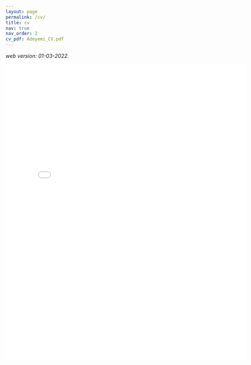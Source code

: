 ```yaml
---
layout: page
permalink: /cv/
title: cv
nav: true
nav_order: 2
cv_pdf: Adeyemi_CV.pdf
---
```


*web version: 01-03-2022.*
<!-- 
[View/Download CV](https://adeyemiadeoye.github.io/assets/pdf/Adeyemi_CV.pdf) -->

<embed src="{{ site.baseurl }}/assets/pdf/Adeyemi_CV.pdf" width="650" height="800" type='application/pdf'>
